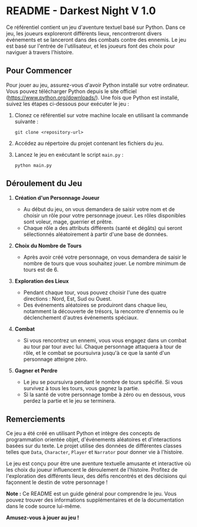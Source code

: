 # README - Darkest Night V 1.0

 

Ce référentiel contient un jeu d'aventure textuel basé sur Python. Dans ce jeu, les joueurs exploreront différents lieux, rencontreront divers événements 
et se lanceront dans des combats contre des ennemis. Le jeu est basé sur l'entrée de l'utilisateur, et les joueurs font des choix pour naviguer à travers l'histoire.

## Pour Commencer
Pour jouer au jeu, assurez-vous d'avoir Python installé sur votre ordinateur. Vous pouvez télécharger Python depuis le site officiel 
(https://www.python.org/downloads/). Une fois que Python est installé, suivez les étapes ci-dessous pour exécuter le jeu :


1. Clonez ce référentiel sur votre machine locale en utilisant la commande suivante :
   ```
   git clone <repository-url>
   ```
2. Accédez au répertoire du projet contenant les fichiers du jeu.

3. Lancez le jeu en exécutant le script `main.py` :
   ```
   python main.py
   ```


## Déroulement du Jeu

1. **Création d'un Personnage Joueur**
   - Au début du jeu, on vous demandera de saisir votre nom et de choisir un rôle pour votre personnage joueur. Les rôles disponibles sont voleur, mage, guerrier et prêtre.
   - Chaque rôle a des attributs différents (santé et dégâts) qui seront sélectionnés aléatoirement à partir d'une base de données.


2. **Choix du Nombre de Tours**
   - Après avoir créé votre personnage, on vous demandera de saisir le nombre de tours que vous souhaitez jouer. Le nombre minimum de tours est de 6.


3. **Exploration des Lieux**
   - Pendant chaque tour, vous pouvez choisir l'une des quatre directions : Nord, Est, Sud ou Ouest.
   - Des événements aléatoires se produiront dans chaque lieu, notamment la découverte de trésors, la rencontre d'ennemis ou le déclenchement d'autres événements spéciaux.


4. **Combat**
   - Si vous rencontrez un ennemi, vous vous engagez dans un combat au tour par tour avec lui. Chaque personnage attaquera à tour de rôle, et le combat se poursuivra jusqu'à ce que la santé d'un personnage atteigne zéro.


5. **Gagner et Perdre**
   - Le jeu se poursuivra pendant le nombre de tours spécifié. Si vous survivez à tous les tours, vous gagnez la partie.
   - Si la santé de votre personnage tombe à zéro ou en dessous, vous perdez la partie et le jeu se terminera.

 
## Remerciements

 

Ce jeu a été créé en utilisant Python et intègre des concepts de programmation orientée objet, d'événements aléatoires et d'interactions basées sur du texte. 
Le projet utilise des données de différentes classes telles que `Data`, `Character`, `Player` et `Narrator` pour donner vie à l'histoire.

 

Le jeu est conçu pour être une aventure textuelle amusante et interactive où les choix du joueur influencent le déroulement de l'histoire. 
Profitez de l'exploration des différents lieux, des défis rencontrés et des décisions qui façonnent le destin de votre personnage !

 

**Note :** Ce README est un guide général pour comprendre le jeu. Vous pouvez trouver des informations supplémentaires et de la documentation dans le code source lui-même.

 

**Amusez-vous à jouer au jeu !**
